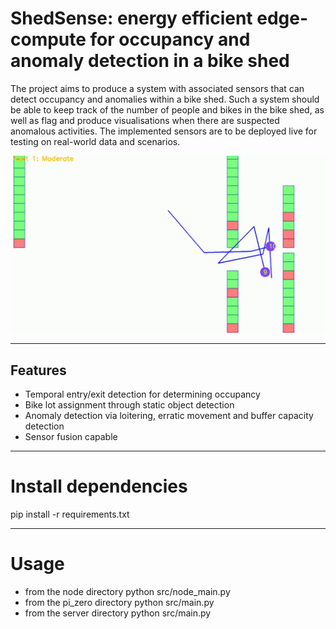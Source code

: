 # ShedSense: energy efficient edge-compute for occupancy and anomaly detection in a bike shed

The project aims to produce a system with associated sensors that can detect occupancy and
anomalies within a bike shed. Such a system should be able to keep track of the number of
people and bikes in the bike shed, as well as flag and produce visualisations when there are
suspected anomalous activities. The implemented sensors are to be deployed live for testing on
real-world data and scenarios.


![example image](https://github.com/jingxuan19/ShedSense/blob/main/examples/example_img.png)

---

## Features

- Temporal entry/exit detection for determining occupancy
- Bike lot assignment through static object detection 
- Anomaly detection via loitering, erratic movement and buffer capacity detection
- Sensor fusion capable

---

# Install dependencies
pip install -r requirements.txt

---

# Usage
- from the node directory
python src/node_main.py
- from the pi_zero directory
python src/main.py
- from the server directory
python src/main.py